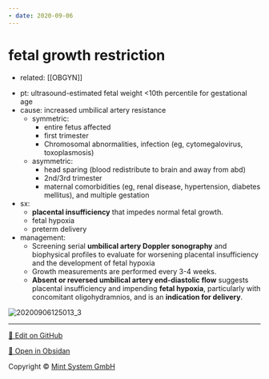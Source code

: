 ```yaml
---
- date: 2020-09-06
---
```


# fetal growth restriction

- related: [[OBGYN]]

<!-- fetal growth restriction pt, symmetric vs asymmetric, sx, management -->

- pt: ultrasound-estimated fetal weight <10th percentile for gestational age
- cause: increased umbilical artery resistance
	- symmetric:
		- entire fetus affected
		- first trimester
		- Chromosomal abnormalities, infection (eg, cytomegalovirus, toxoplasmosis)
	- asymmetric:
		- head sparing (blood redistribute to brain and away from abd)
		- 2nd/3rd trimester
		- maternal comorbidities (eg, renal disease, hypertension, diabetes mellitus), and multiple gestation
- sx:
	- **placental insufficiency** that impedes normal fetal growth.
	- fetal hypoxia
	- preterm delivery
- management:
	- Screening serial **umbilical artery Doppler sonography** and biophysical profiles to evaluate for worsening placental insufficiency and the development of fetal hypoxia
	- Growth measurements are performed every 3-4 weeks.
	- **Absent or reversed umbilical artery end-diastolic flow** suggests placental insufficiency and impending **fetal hypoxia**, particularly with concomitant oligohydramnios, and is an **indication for delivery**.

![20200906125013_3](https://photos.thisispiggy.com/file/wikiFiles/20200906125013_3.png)


<hr>

[📝 Edit on GitHub](https://github.com/Mint-System/Knowledge/blob/master/fetal%20growth%20restriction.md)

[📂 Open in Obsidan](obsidian://open?vault=Knowledge%20Mint%20System&file=fetal%20growth%20restriction.md ':target=_self')

<footer>Copyright © <a href="https://www.mint-system.ch/">Mint System GmbH</a></footer>